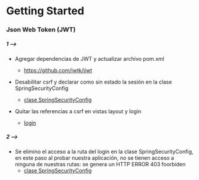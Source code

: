# Getting Started

### Json Web Token (JWT)

##### 1 -->

- Agregar dependencias de JWT y actualizar archivo pom.xml
	- https://github.com/jwtk/jjwt
- Desabilitar csrf y declarar como sin estado la sesión en la clase SpringSecurityConfig
	- [clase SpringSecurityConfig](src/main/java/com/vaescode/springboot/app/SpringSecurityConfig.java)
	
- Quitar las referencias a csrf en vistas layout y login 
	- [login](src\main\resources\templates\layout\layout.html)
	
##### 2 -->

- Se elimino el acceso a la ruta del login en la clase SpringSecurityConfig, en este paso al probar nuestra aplicación, no se tienen acceso a ninguna de nuestras rutas: se genera un HTTP ERROR 403 foorbiden
	- [clase SpringSecurityConfig](src/main/java/com/vaescode/springboot/app/SpringSecurityConfig.java)
